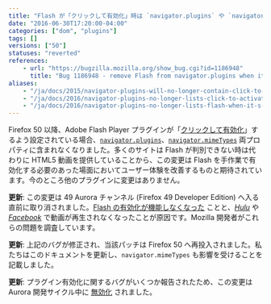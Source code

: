 ```yaml
---
title: "Flash が「クリックして有効化」時は `navigator.plugins` や `navigator.mimeTypes` に列挙されなくなりました"
date: "2016-06-30T17:20:00-04:00"
categories: ["dom", "plugins"]
tags: []
versions: ["50"]
statuses: "reverted"
references:
    - url: "https://bugzilla.mozilla.org/show_bug.cgi?id=1186948"
      title: "Bug 1186948 - remove Flash from navigator.plugins when it's click-to-play"
aliases:
    - "/ja/docs/2015/navigator-plugins-will-no-longer-contain-click-to-play-plugins/"
    - "/ja/docs/2016/navigator-plugins-no-longer-lists-click-to-activate-plug-ins/"
    - "/ja/docs/2016/navigator-plugins-no-longer-lists-flash-when-it-s-click-to-activate/"
---
```

Firefox 50 以降、Adobe Flash Player プラグインが「[クリックして有効化](https://developer.mozilla.org/Add-ons/Plugins/Site_Author_Guide_for_Click-To-Activate_Plugins)」するよう設定されている場合、[`navigator.plugins`](https://developer.mozilla.org/docs/Web/API/NavigatorPlugins/plugins)、[`navigator.mimeTypes`](https://developer.mozilla.org/docs/Web/API/NavigatorPlugins/mimeTypes) 両プロパティに含まれなくなりました。多くのサイトは Flash が判別できない時は代わりに HTML5 動画を提供していることから、この変更は Flash を手作業で有効化する必要のあった場面においてユーザー体験を改善するものと期待されています。今のところ他のプラグインに変更はありません。

**更新**: この変更は 49 Aurora チャンネル (Firefox 49 Developer Edition) へ入る直前に取り消されました。[Flash の有効化が機能しなくなった](https://bugzilla.mozilla.org/show_bug.cgi?id=1277832) ことと、[*Hulu*](https://bugzilla.mozilla.org/show_bug.cgi?id=1277760) や [*Facebook*](https://bugzilla.mozilla.org/show_bug.cgi?id=1277825) で動画が再生されなくなったことが原因です。Mozilla 開発者がこれらの問題を調査しています。

**更新**: 上記のバグが修正され、当該パッチは Firefox 50 へ再投入されました。私たちはこのドキュメントを更新し、`navigator.mimeTypes` も影響を受けることを記載しました。

**更新**: プラグイン有効化に関するバグがいくつか報告されたため、この変更は Aurora 開発サイクル中に [無効化](https://bugzilla.mozilla.org/show_bug.cgi?id=1296004) されました。
